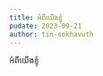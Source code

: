 ```yaml
---
title: អំពី​យើង​ខ្ញុំ
pudate: 2023-09-21
author: tin-sokhavuth
---
```

<!--src/content/pages/about.md-->

អំពី​យើង​ខ្ញុំ